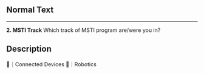## Normal Text

- - - - - - - - - - - - 
**2. MSTI Track**
Which track of MSTI program are/were you in?


## Description

:link:｜Connected Devices
:robot:｜Robotics